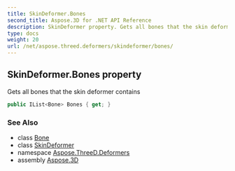 ```yaml
---
title: SkinDeformer.Bones
second_title: Aspose.3D for .NET API Reference
description: SkinDeformer property. Gets all bones that the skin deformer contains
type: docs
weight: 20
url: /net/aspose.threed.deformers/skindeformer/bones/
---
```

## SkinDeformer.Bones property

Gets all bones that the skin deformer contains

```csharp
public IList<Bone> Bones { get; }
```

### See Also

* class [Bone](../../bone/)
* class [SkinDeformer](../)
* namespace [Aspose.ThreeD.Deformers](../../../aspose.threed.deformers/)
* assembly [Aspose.3D](../../../)


